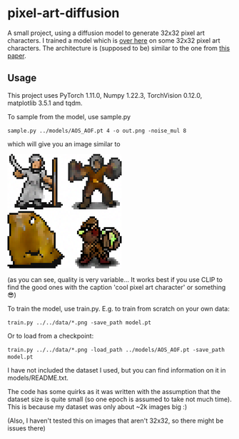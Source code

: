 # pixel-art-diffusion
A small project, using a diffusion model to generate 32x32 pixel art characters. I trained a model which is [over here](models/AOS_AOF) on some 32x32 pixel art characters. The architecture is (supposed to be) similar to the one from [this paper](https://arxiv.org/abs/2105.05233).

## Usage
This project uses PyTorch 1.11.0, Numpy 1.22.3, TorchVision 0.12.0, matplotlib 3.5.1 and tqdm.

To sample from the model, use sample.py
```
sample.py ../models/AOS_AOF.pt 4 -o out.png -noise_mul 8
```

which will give you an image similar to

![example](example.png)

(as you can see, quality is very variable... It works best if you use CLIP to find the good ones with the caption 'cool pixel art character' or something 😎)

To train the model, use train.py. E.g. to train from scratch on your own data:
```
train.py ../../data/*.png -save_path model.pt
```

Or to load from a checkpoint:
```
train.py ../../data/*.png -load_path ../models/AOS_AOF.pt -save_path model.pt
```

I have not included the dataset I used, but you can find information on it in models/README.txt.

The code has some quirks as it was written with the assumption that the dataset size is quite small (so one epoch is assumed to take not much time). This is because my dataset was only about ~2k images big :)

(Also, I haven't tested this on images that aren't 32x32, so there might be issues there)
